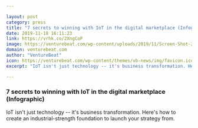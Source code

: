 ```yaml
---

layout: post
category: press
title: "7 secrets to winning with IoT in the digital marketplace (Infographic)"
date: 2019-11-18 16:11:23
link: https://vrhk.co/2XngCoP
image: https://venturebeat.com/wp-content/uploads/2019/11/Screen-Shot-2019-11-07-at-9.49.55-AM.png?w=1200&strip=all
domain: venturebeat.com
author: "VentureBeat"
icon: https://venturebeat.com/wp-content/themes/vb-news/img/favicon.ico
excerpt: "IoT isn't just technology -- it's business transformation. Here's how to create an industrial-strength foundation to launch your strategy from."

---
```


### 7 secrets to winning with IoT in the digital marketplace (Infographic)

IoT isn't just technology -- it's business transformation. Here's how to create an industrial-strength foundation to launch your strategy from.
